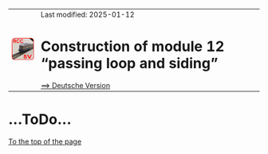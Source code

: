<table><tr><td><img src="./images/RCC5V_Logo_96.png"></img></td><td>
Last modified: 2025-01-12 <a name="up"></a><br>   
<h1>Construction of module 12 “passing loop and siding”</h1>
<a href="LIESMICH.md">==> Deutsche Version</a>&nbsp; &nbsp; &nbsp; 
</td></tr></table>   

# ...ToDo...

[To the top of the page](#up)   
<a name="x20"></a>   
